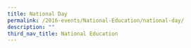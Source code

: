 ```yaml
---
title: National Day
permalink: /2016-events/National-Education/national-day/
description: ""
third_nav_title: National Education
---
```

